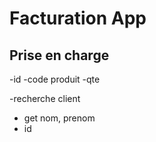 # Facturation App

## Prise en charge
-id
-code produit
-qte


-recherche client
- get nom, prenom
- id
